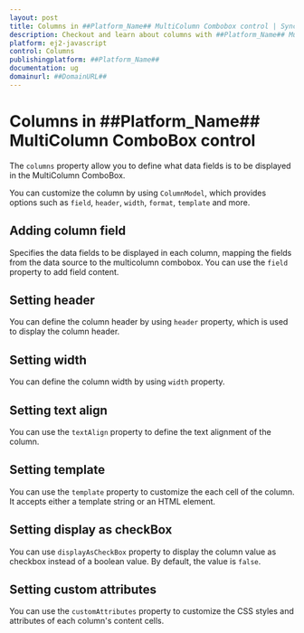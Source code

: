 ```yaml
---
layout: post
title: Columns in ##Platform_Name## MultiColumn Combobox control | Syncfusion
description: Checkout and learn about columns with ##Platform_Name## MultiColumn Combobox control of Syncfusion Essential JS 2 and more.
platform: ej2-javascript
control: Columns
publishingplatform: ##Platform_Name##
documentation: ug
domainurl: ##DomainURL##
---
```


# Columns in ##Platform_Name## MultiColumn ComboBox control

The `columns` property allow you to define what data fields is to be displayed in the MultiColumn ComboBox.

You can customize the column by using `ColumnModel`, which provides options such as `field`, `header`, `width`, `format`, `template` and more.

## Adding column field

Specifies the data fields to be displayed in each column, mapping the fields from the data source to the multicolumn combobox. You can use the `field` property to add field content.

## Setting header

You can define the column header by using `header` property, which is used to display the column header.

## Setting width

You can define the column width by using `width` property.

## Setting text align

You can use the `textAlign` property to define the text alignment of the column.

## Setting template

You can use the `template` property to customize the each cell of the column. It accepts either a template string or an HTML element.

## Setting display as checkBox

You can use `displayAsCheckBox` property to display the column value as checkbox instead of a boolean value. By default, the value is `false`.

## Setting custom attributes

You can use the `customAttributes` property to customize the CSS styles and attributes of each column's content cells.
